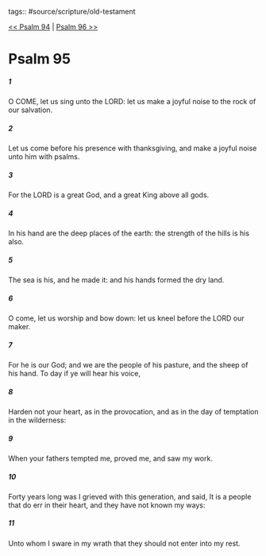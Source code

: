 tags:: #source/scripture/old-testament

[<< Psalm 94](old-testament/19_Psalms/Psalm_94.md) | [Psalm 96 >>](old-testament/19_Psalms/Psalm_96.md)

# Psalm 95

##### 1

O COME, let us sing unto the LORD: let us make a joyful noise to the rock of our salvation.

##### 2

Let us come before his presence with thanksgiving, and make a joyful noise unto him with psalms.

##### 3

For the LORD is a great God, and a great King above all gods.

##### 4

In his hand are the deep places of the earth: the strength of the hills is his also.

##### 5

The sea is his, and he made it: and his hands formed the dry land.

##### 6

O come, let us worship and bow down: let us kneel before the LORD our maker.

##### 7

For he is our God; and we are the people of his pasture, and the sheep of his hand. To day if ye will hear his voice,

##### 8

Harden not your heart, as in the provocation, and as in the day of temptation in the wilderness:

##### 9

When your fathers tempted me, proved me, and saw my work.

##### 10

Forty years long was I grieved with this generation, and said, It is a people that do err in their heart, and they have not known my ways:

##### 11

Unto whom I sware in my wrath that they should not enter into my rest.

